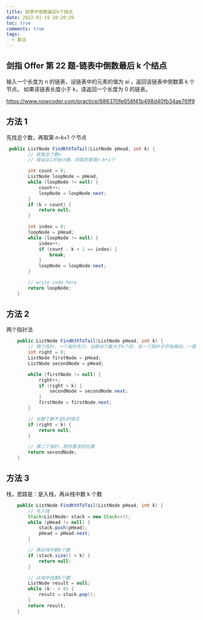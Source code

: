 ```yaml
---
title: 链表中倒数最后k个结点
date: 2022-01-19 10:20:29
toc: true
comments: true
tags:
  - 算法
---
```


## 剑指 Offer 第 22 题-链表中倒数最后 k 个结点

输入一个长度为 n 的链表，设链表中的元素的值为 ai ，返回该链表中倒数第 k 个节点。
如果该链表长度小于 k，请返回一个长度为 0 的链表。

https://www.nowcoder.com/practice/886370fe658f41b498d40fb34ae76ff9

## 方法 1

先找总个数，再取第 n-k+1 个节点

```java
 public ListNode FindKthToTail(ListNode pHead, int k) {
        // 获取总个数n
        // 假设从1开始计数，则取的是第n-k+1个

        int count = 0;
        ListNode loopNode = pHead;
        while (loopNode != null) {
            count++;
            loopNode = loopNode.next;
        }
        if (k > count) {
            return null;
        }

        int index = 0;
        loopNode = pHead;
        while (loopNode != null) {
            index++;
            if (count - k + 1 == index) {
                break;
            }
            loopNode = loopNode.next;
        }

        // write code here
        return loopNode;
    }
```

## 方法 2

两个指针法

```java
    public ListNode FindKthToTail(ListNode pHead, int k) {
        // 两个指针，一个指针先行，当移动个数大于k个后，另一个指针才开始移动，一直到结束
        int right = 0;
        ListNode firstNode = pHead;
        ListNode secondNode = pHead;

        while (firstNode != null) {
            right++;
            if (right > k) {
                secondNode = secondNode.next;
            }
            firstNode = firstNode.next;
        }

        // 总数个数不足k的情况
        if (right < k) {
            return null;
        }

        // 第二个指针，即所要求的位置
        return secondNode;
    }
```

## 方法 3

栈，思路是：是入栈，再从栈中数 k 个数

```java
    public ListNode FindKthToTail(ListNode pHead, int k) {
        // 先入栈
        Stack<ListNode> stack = new Stack<>();
        while (pHead != null) {
            stack.push(pHead);
            pHead = pHead.next;
        }

        // 再从栈中数k个数
        if (stack.size() < k) {
            return null;
        }

        // 从栈中找第k个数
        ListNode result = null;
        while (k-- > 0) {
            result = stack.pop();
        }
        return result;
    }
```
